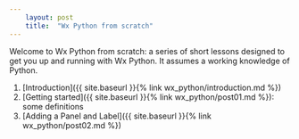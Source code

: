 ```yaml
---
    layout: post
    title:  "Wx Python from scratch"
---
```


Welcome to Wx Python from scratch: a series of short lessons 
designed to get you up and running with Wx Python. 
It assumes a working knowledge of Python.

1. [Introduction]({{ site.baseurl }}{% link wx_python/introduction.md %})
2. [Getting started]({{ site.baseurl }}{% link wx_python/post01.md %}): some definitions
3. [Adding a Panel and Label]({{ site.baseurl }}{% link wx_python/post02.md %})

